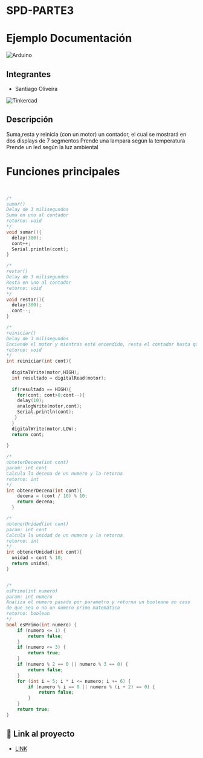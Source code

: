 # SPD-PARTE3

# Ejemplo Documentación 
![Arduino](https://hardwarelivreusp.org/assets/images/tutoriais/arduino/arduino_oscomm.png)

## Integrantes 
- Santiago Oliveira

![Tinkercad](parte11.png)

## Descripción
Suma,resta y reinicia (con un motor) un contador, el cual se mostrará en dos displays de 7 segmentos 
Prende una lampara según la temperatura
Prende un led según la luz ambiental

# Funciones principales
~~~ C (lenguaje en el que esta escrito)


/*
sumar()
Delay de 3 milisegundos
Suma en uno al contador
retorno: void
*/
void sumar(){
  delay(300);
  cont++;
  Serial.println(cont);
}

/*
restar()
Delay de 3 milisegundos
Resta en uno al contador
retorno: void
*/
void restar(){
  delay(300);
  cont--;
}

/*
reiniciar()
Delay de 3 milisegundos
Enciende el motor y mientras esté encendido, resta el contador hasta que llegue a 0 y apaga el motor.
retorno: void
*/
int reiniciar(int cont){
 
  digitalWrite(motor,HIGH);
  int resultado = digitalRead(motor);
  
  if(resultado == HIGH){
    for(cont; cont>0;cont--){
    delay(10);
  	analogWrite(motor,cont);
	Serial.println(cont);
   }
  }
  digitalWrite(motor,LOW);
  return cont;
  
}

/*
obteterDecena(int cont)
param: int cont
Calcula la decena de un numero y la retorna
retorno: int
*/
int obtenerDecena(int cont){
  	decena = (cont / 10) % 10;
    return decena;
  }

/*
obtenerUnidad(int cont)
param: int cont
Calcula la unidad de un numero y la retorna
retorno: int
*/
int obtenerUnidad(int cont){
  unidad = cont % 10;
  return unidad;
}


/*
esPrimo(int numero)
param: int numero
Analiza el numero pasado por parametro y retorna un booleano en caso 
de que sea o no un numero primo matemático
retorno: boolean
*/
bool esPrimo(int numero) {
    if (numero <= 1) {
        return false;
    }
    if (numero <= 3) {
        return true;
    }
    if (numero % 2 == 0 || numero % 3 == 0) {
        return false;
    }
    for (int i = 5; i * i <= numero; i += 6) {
        if (numero % i == 0 || numero % (i + 2) == 0) {
            return false;
        }
    }
    return true;
}
~~~
## :robot: Link al proyecto
- [LINK](https://www.tinkercad.com/things/lTldmOFTOfM)
